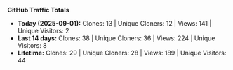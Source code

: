 
**GitHub Traffic Totals**

- **Today (2025-09-01):** Clones: 13 | Unique Cloners: 12 | Views: 141 | Unique Visitors: 2
- **Last 14 days:** Clones: 38 | Unique Cloners: 36 | Views: 224 | Unique Visitors: 8
- **Lifetime:** Clones: 29 | Unique Cloners: 28 | Views: 189 | Unique Visitors: 44
